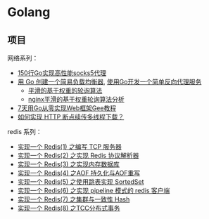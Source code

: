 # Golang

## 项目

网络系列：
- [150行Go实现高性能socks5代理](https://mp.weixin.qq.com/s/WjRRCU3xKvDRKgru9dZ7hg)
- [用 Go 创建一个简易负载均衡器](https://mp.weixin.qq.com/s/pe0CQa3tdrUmC86OSRBNeg), [使用Go开发一个简单反向代理服务](https://lihaoquan.me/2018/4/24/go-reverse-proxy.html)
  - [平滑的基于权重的轮询算法](https://colobu.com/2016/12/04/smooth-weighted-round-robin-algorithm/)
  - [nginx平滑的基于权重轮询算法分析](https://tenfy.cn/2018/11/12/smooth-weighted-round-robin/)
- [7天用Go从零实现Web框架Gee教程](https://geektutu.com/post/gee.html)
- [如何实现 HTTP 断点续传多线程下载？](https://mp.weixin.qq.com/s/dt5emM2IsJ3DKmL502Zm8A)

redis 系列：
- [实现一个 Redis(1) 之编写 TCP 服务器](https://mp.weixin.qq.com/s/ZcH-iLVEdGlfweviMbJUjg)
- [实现一个 Redis(2) 之实现 Redis 协议解析器](https://mp.weixin.qq.com/s/6XJpY2rkvXelBhUHVZ68sw)
- [实现一个 Redis(3) 之实现内存数据库](https://mp.weixin.qq.com/s/Rlz_L6-HBs9EggrFANFG1g)
- [实现一个 Redis(4) 之AOF 持久化与AOF重写](https://mp.weixin.qq.com/s/3MPwvqHp_WkgI6g9t2_6Fg)
- [实现一个 Redis(5) 之使用跳表实现 SortedSet](https://mp.weixin.qq.com/s/kGIpAq6zlhTkg8G-QyWBsQ)
- [实现一个 Redis(6) 之实现 pipeline 模式的 redis 客户端](https://mp.weixin.qq.com/s/9NILvKm2vzEx3hc0lVQy6w)
- [实现一个 Redis(7) 之集群与一致性 Hash](https://mp.weixin.qq.com/s/KCY4VdvsnDvjr4ZDnbjVmg)
- [实现一个 Redis(8) 之TCC分布式事务](https://mp.weixin.qq.com/s/43ksyukuCOHh4ZJZUHvZEQ)
